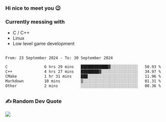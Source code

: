 ### Hi nice to meet you 😉 

### Currently messing with

  - C / C++
  - Linux
  - Low level game development

 ##
 
<!--START_SECTION:waka-->

```txt
From: 23 September 2024 - To: 30 September 2024

C                6 hrs 29 mins   ████████████▓░░░░░░░░░░░░   50.93 %
C++              4 hrs 27 mins   ████████▓░░░░░░░░░░░░░░░░   34.97 %
CMake            1 hr 31 mins    ███░░░░░░░░░░░░░░░░░░░░░░   11.96 %
Markdown         10 mins         ▒░░░░░░░░░░░░░░░░░░░░░░░░   01.31 %
Other            2 mins          ░░░░░░░░░░░░░░░░░░░░░░░░░   00.36 %
```

<!--END_SECTION:waka-->

##

### ✍️ Random Dev Quote
![](https://quotes-github-readme.vercel.app/api?type=horizontal&theme=dark)

##
